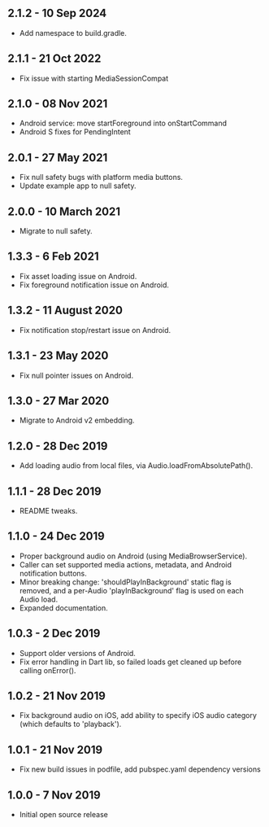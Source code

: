 ## 2.1.2 - 10 Sep 2024
  * Add namespace to build.gradle.

## 2.1.1 - 21 Oct 2022
  * Fix issue with starting MediaSessionCompat

## 2.1.0 - 08 Nov 2021
  * Android service: move startForeground into onStartCommand
  * Android S fixes for PendingIntent

## 2.0.1 - 27 May 2021
  * Fix null safety bugs with platform media buttons.
  * Update example app to null safety.

## 2.0.0 - 10 March 2021
  * Migrate to null safety.

## 1.3.3 - 6 Feb 2021
  * Fix asset loading issue on Android.
  * Fix foreground notification issue on Android.

## 1.3.2 - 11 August 2020
  * Fix notification stop/restart issue on Android.

## 1.3.1 - 23 May 2020
  * Fix null pointer issues on Android.

## 1.3.0 - 27 Mar 2020
  * Migrate to Android v2 embedding.

## 1.2.0 - 28 Dec 2019
  * Add loading audio from local files, via Audio.loadFromAbsolutePath().

## 1.1.1 - 28 Dec 2019
  * README tweaks.

## 1.1.0 - 24 Dec 2019
  * Proper background audio on Android (using MediaBrowserService).
  * Caller can set supported media actions, metadata, and Android notification buttons.
  * Minor breaking change: 'shouldPlayInBackground' static flag is removed, and a per-Audio 'playInBackground' flag is
    used on each Audio load.
  * Expanded documentation.

## 1.0.3 - 2 Dec 2019

  * Support older versions of Android.
  * Fix error handling in Dart lib, so failed loads get cleaned up before calling onError().

## 1.0.2 - 21 Nov 2019

  * Fix background audio on iOS, add ability to specify iOS audio category (which defaults to 'playback').

## 1.0.1 - 21 Nov 2019

  * Fix new build issues in podfile, add pubspec.yaml dependency versions

## 1.0.0 - 7 Nov 2019

  * Initial open source release
